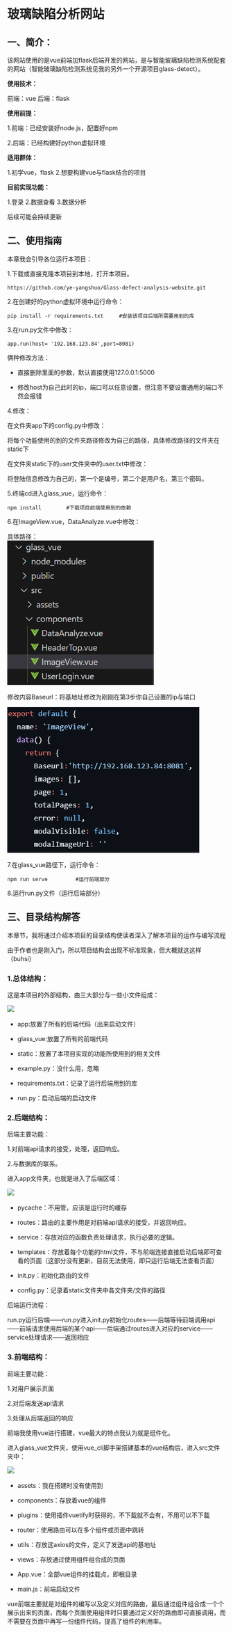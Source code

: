 # &#x20;                   玻璃缺陷分析网站

## 一、简介：

该网站使用的是vue前端加flask后端开发的网站，是与智能玻璃缺陷检测系统配套的网站（智能玻璃缺陷检测系统见我的另外一个开源项目glass-detect）。

**使用技术：**

前端：vue    后端：flask

**使用前提：**

1.前端：已经安装好node.js，配置好npm

2.后端：已经构建好python虚拟环境

**适用群体：**

1.初学vue，flask     2.想要构建vue与flask结合的项目

**目前实现功能：**

1.登录        2.数据查看        3.数据分析

后续可能会持续更新

## 二、使用指南

本章我会引导各位运行本项目：

1.下载或直接克隆本项目到本地，打开本项目。

    https://github.com/ye-yangshuo/Glass-defect-analysis-website.git

2.在创建好的python虚拟环境中运行命令：

    pip install -r requirements.txt     #安装该项目后端所需要用到的库

3.在run.py文件中修改：

    app.run(host= '192.168.123.84',port=8081)

俩种修改方法：

*   直接删除里面的参数，默认直接使用127.0.0.1:5000

*   修改host为自己此时的ip，端口可以任意设置，但注意不要设置通用的端口不然会报错

4.修改：

在文件夹app下的config.py中修改：

将每个功能使用的到的文件夹路径修改为自己的路径，具体修改路径的文件夹在static下

在文件夹static下的user文件夹中的user.txt中修改：

将登陆信息修改为自己的，第一个是编号，第二个是用户名，第三个密码。

5.终端cd进入glass\_vue，运行命令：

    npm install        #下载项目前端使用到的依赖

6.在ImageView\.vue，DataAnalyze.vue中修改：

具体路径：\
![image](README_imgs/32d99780-41bd-11ef-96dd-83d6321fcfd1_20240714164353.jpeg?v=1\&type=image\&token=V1%3A5ny-_my9BM7mQLBH_aRpXVC0VZqHXEyPmBZlSsRSMyk)

修改内容Baseurl：将基地址修改为刚刚在第3步你自己设置的ip与端口

![image](README_imgs/62ae9e10-41bd-11ef-96dd-83d6321fcfd1_20240714164513.jpeg?v=1\&type=image\&token=V1%3At60FC0YZKFn_69dY4x9jJqn_LUEseHETeBNvGvEr76c)

7.在glass\_vue路径下，运行命令：

    npm run serve         #运行前端部分

8.运行run.py文件（运行后端部分）





## 三、目录结构解答

本章节，我将通过介绍本项目的目录结构使读者深入了解本项目的运作与编写流程

由于作者也是刚入门，所以项目结构会出现不标准现象，但大概就这这样（buhsi）

### 1.总体结构：

这是本项目的外部结构，由三大部分与一些小文件组成：

![](<README (1)_md_files/c2daf990-41c8-11ef-be91-bb7ecf96b99b_20240714180639.jpeg?v=1\&type=image\&token=V1%3AH25zFylff9p6VzLWt21gZuzkcWAWdG6nacgF9m9D-r4>)

*   app:放置了所有的后端代码（出来启动文件）

*   glass\_vue:放置了所有的前端代码

*   static：放置了本项目实现的功能所使用到的相关文件

*   example.py：没什么用，忽略

*   requirements.txt：记录了运行后端用到的库

*   run.py：启动后端的启动文件

### 2.后端结构：

后端主要功能：

1.对前端api请求的接受，处理，返回响应。

2.与数据库的联系。



进入app文件夹，也就是进入了后端区域：

![](<README (1)_md_files/cf460840-41c9-11ef-be91-bb7ecf96b99b_20240714181409.jpeg?v=1\&type=image\&token=V1%3AXinU004QTswO9BAULssY7AfKgjYcBpsLD2MoNfIZlEE>)

*   pycache：不用管，应该是运行时的缓存

*   routes：路由的主要作用是对前端api请求的接受，并返回响应。

*   service：存放对应的函数负责处理请求，执行必要的逻辑。

*   templates：存放着每个功能的html文件，不与前端连接直接启动后端即可查看的页面（这部分没有更新，目前无法使用，即只运行后端无法查看页面）

*   init.py：初始化路由的文件

*   config.py：记录着static文件夹中各文件夹/文件的路径

后端运行流程：

run.py运行后端——run.py进入init.py初始化routes——后端等待前端调用api——前端请求使用后端的某个api——后端通过routes进入对应的service——service处理请求——返回相应



### 3.前端结构：

前端主要功能：

1.对用户展示页面

2.对后端发送api请求

3.处理从后端返回的响应

前端我使用vue进行搭建，vue最大的特点我认为就是组件化。

进入glass\_vue文件夹，使用vue\_cli脚手架搭建基本的vue结构后，进入src文件夹中：

![](<README (1)_md_files/e5698bf0-41cf-11ef-be91-bb7ecf96b99b_20240714185744.jpeg?v=1\&type=image\&token=V1%3AwapbqXvlHoT08Q0mqtf5f8mYuJRSPT1Dmeegs8G6oII>)

*   assets：我在搭建时没有使用到

*   components：存放着vue的组件

*   plugins：使用插件vuetify时获得的，不下载就不会有，不用可以不下载

*   router：使用路由可以在多个组件或页面中跳转

*   utils：存放这axios的文件，定义了发送api的基地址

*   views：存放通过使用组件组合成的页面

*   App.vue：全部vue组件的挂载点，即根目录

*   main.js：前端启动文件

vue前端主要就是对组件的编写以及定义对应的路由，最后通过组件组合成一个个展示出来的页面，而每个页面使用组件时只要通过定义好的路由即可直接调用，而不需要在页面中再写一份组件代码，提高了组件的利用率。







